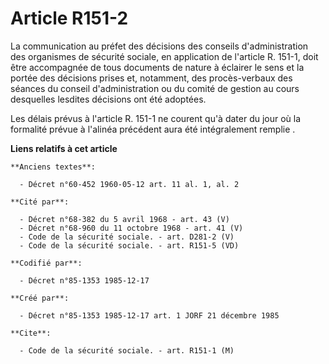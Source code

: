 # Article R151-2

La communication au préfet des décisions des conseils d'administration des organismes de sécurité sociale, en application de
l'article R. 151-1, doit être accompagnée de tous documents de nature à éclairer le sens et la portée des décisions prises
et, notamment, des procès-verbaux des séances du conseil d'administration ou du comité de gestion au cours desquelles
lesdites décisions ont été adoptées. 

Les délais prévus à l'article R. 151-1 ne courent qu'à dater du jour où la formalité prévue à l'alinéa précédent aura été
intégralement remplie     .

**Liens relatifs à cet article**

	**Anciens textes**:

	  - Décret n°60-452 1960-05-12 art. 11 al. 1, al. 2

	**Cité par**:

	  - Décret n°68-382 du 5 avril 1968 - art. 43 (V)
	  - Décret n°68-960 du 11 octobre 1968 - art. 41 (V)
	  - Code de la sécurité sociale. - art. D281-2 (V)
	  - Code de la sécurité sociale. - art. R151-5 (VD)

	**Codifié par**:

	  - Décret n°85-1353 1985-12-17

	**Créé par**:

	  - Décret n°85-1353 1985-12-17 art. 1 JORF 21 décembre 1985

	**Cite**:

	  - Code de la sécurité sociale. - art. R151-1 (M)
